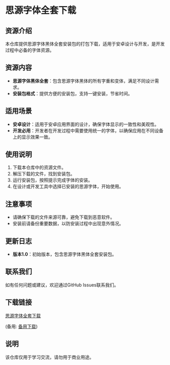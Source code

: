 # 思源字体全套下载

## 资源介绍

本仓库提供思源字体黑体全套安装包的打包下载，适用于安卓设计与开发，是开发过程中必备的字体资源。

## 资源内容

- **思源字体黑体全套**：包含思源字体黑体的所有字重和变体，满足不同设计需求。
- **安装包格式**：提供方便的安装包，支持一键安装，节省时间。

## 适用场景

- **安卓设计**：适用于安卓应用界面的设计，确保字体显示的一致性和美观性。
- **开发必用**：开发者在开发过程中需要使用统一的字体，以确保应用在不同设备上的显示效果一致。

## 使用说明

1. 下载本仓库中的资源文件。
2. 解压下载的文件，找到安装包。
3. 运行安装包，按照提示完成字体的安装。
4. 在设计或开发工具中选择已安装的思源字体，开始使用。

## 注意事项

- 请确保下载的文件来源可靠，避免下载到恶意软件。
- 安装前请备份重要数据，以防安装过程中出现意外情况。

## 更新日志

- **版本1.0**：初始版本，包含思源字体黑体全套安装包。

## 联系我们

如有任何问题或建议，欢迎通过GitHub Issues联系我们。

## 下载链接
[思源字体全套下载](https://pan.quark.cn/s/14fab295bda7) 

(备用: [备用下载](https://pan.baidu.com/s/1acekU8EMz5HBWXuInEcDjg?pwd=1234))

## 说明

该仓库仅用于学习交流，请勿用于商业用途。
